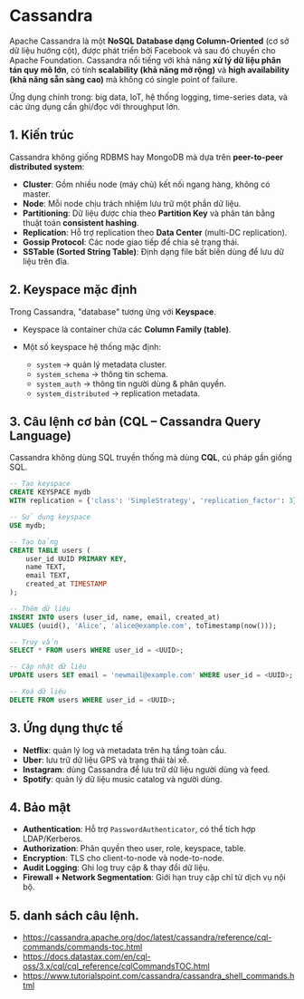 # Cassandra


Apache Cassandra là một **NoSQL Database dạng Column-Oriented** (cơ sở dữ liệu hướng cột), được phát triển bởi Facebook và sau đó chuyển cho Apache Foundation. Cassandra nổi tiếng với khả năng **xử lý dữ liệu phân tán quy mô lớn**, có tính **scalability (khả năng mở rộng)** và **high availability (khả năng sẵn sàng cao)** mà không có single point of failure.

Ứng dụng chính trong: big data, IoT, hệ thống logging, time-series data, và các ứng dụng cần ghi/đọc với throughput lớn.


## 1. Kiến trúc

Cassandra không giống RDBMS hay MongoDB mà dựa trên **peer-to-peer distributed system**:

* **Cluster**: Gồm nhiều node (máy chủ) kết nối ngang hàng, không có master.
* **Node**: Mỗi node chịu trách nhiệm lưu trữ một phần dữ liệu.
* **Partitioning**: Dữ liệu được chia theo **Partition Key** và phân tán bằng thuật toán **consistent hashing**.
* **Replication**: Hỗ trợ replication theo **Data Center** (multi-DC replication).
* **Gossip Protocol**: Các node giao tiếp để chia sẻ trạng thái.
* **SSTable (Sorted String Table)**: Định dạng file bất biến dùng để lưu dữ liệu trên đĩa.

## 2. Keyspace mặc định

Trong Cassandra, "database" tương ứng với **Keyspace**.

* Keyspace là container chứa các **Column Family (table)**.
* Một số keyspace hệ thống mặc định:

  * `system` → quản lý metadata cluster.
  * `system_schema` → thông tin schema.
  * `system_auth` → thông tin người dùng & phân quyền.
  * `system_distributed` → replication metadata.

## 3. Câu lệnh cơ bản (CQL – Cassandra Query Language)

Cassandra không dùng SQL truyền thống mà dùng **CQL**, cú pháp gần giống SQL.

```sql
-- Tạo keyspace
CREATE KEYSPACE mydb
WITH replication = {'class': 'SimpleStrategy', 'replication_factor': 3};

-- Sử dụng keyspace
USE mydb;

-- Tạo bảng
CREATE TABLE users (
    user_id UUID PRIMARY KEY,
    name TEXT,
    email TEXT,
    created_at TIMESTAMP
);

-- Thêm dữ liệu
INSERT INTO users (user_id, name, email, created_at)
VALUES (uuid(), 'Alice', 'alice@example.com', toTimestamp(now()));

-- Truy vấn
SELECT * FROM users WHERE user_id = <UUID>;

-- Cập nhật dữ liệu
UPDATE users SET email = 'newmail@example.com' WHERE user_id = <UUID>;

-- Xoá dữ liệu
DELETE FROM users WHERE user_id = <UUID>;
```

## 3. Ứng dụng thực tế

* **Netflix**: quản lý log và metadata trên hạ tầng toàn cầu.
* **Uber**: lưu trữ dữ liệu GPS và trạng thái tài xế.
* **Instagram**: dùng Cassandra để lưu trữ dữ liệu người dùng và feed.
* **Spotify**: quản lý dữ liệu music catalog và người dùng.

## 4. Bảo mật

* **Authentication**: Hỗ trợ `PasswordAuthenticator`, có thể tích hợp LDAP/Kerberos.
* **Authorization**: Phân quyền theo user, role, keyspace, table.
* **Encryption**: TLS cho client-to-node và node-to-node.
* **Audit Logging**: Ghi log truy cập & thay đổi dữ liệu.
* **Firewall + Network Segmentation**: Giới hạn truy cập chỉ từ dịch vụ nội bộ.
## 5. danh sách câu lệnh.
- https://cassandra.apache.org/doc/latest/cassandra/reference/cql-commands/commands-toc.html
- https://docs.datastax.com/en/cql-oss/3.x/cql/cql_reference/cqlCommandsTOC.html
- https://www.tutorialspoint.com/cassandra/cassandra_shell_commands.html
